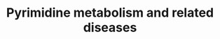 ---
annotations:
- id: DOID:14218
  parent: genetic disease
  type: Disease Ontology
  value: dihydropyrimidine dehydrogenase deficiency
- id: DOID:0050832
  parent: genetic disease
  type: Disease Ontology
  value: pyrimidine metabolic disorder
- id: PW:0002210
  parent: disease pathway
  type: Pathway Ontology
  value: dihydropyrimidine dehydrogenase deficiency pathway
- id: PW:0000013
  parent: disease pathway
  type: Pathway Ontology
  value: disease pathway
- id: PW:0000032
  parent: classic metabolic pathway
  type: Pathway Ontology
  value: pyrimidine metabolic pathway
- id: PW:0001605
  parent: disease pathway
  type: Pathway Ontology
  value: orotic aciduria 1 pathway
- id: DOID:0050833
  parent: genetic disease
  type: Disease Ontology
  value: orotic aciduria
- id: PW:0001603
  parent: disease pathway
  type: Pathway Ontology
  value: beta-ureidopropionase deficiency pathway
- id: PW:0001776
  parent: disease pathway
  type: Pathway Ontology
  value: inborn error of purine-pyrimidine metabolism pathway
authors:
- Roel
- DeSl
- Egonw
- Mkutmon
- IreneHemel
- MaintBot
- Fehrhart
- Finterly
- Eweitz
- Ddigles
citedin:
- link: PMC8155553
  title: 'Heterogeneity

    of Lipid and Protein Cartilage Profiles

    Associated with Human Osteoarthritis with or without Type 2 Diabetes

    Mellitus (2021)'
- link: PMC8099445
  title: Identification of high‐dimensional omics‐derived predictors for tumor growth
    dynamics using machine learning and pharmacometric modeling (2021)
- link: PMC11902603
  title: Exome-wide association analysis identifies novel risk loci for alcohol-associated
    hepatitis (2024)
- link: 10.1186/s13023-023-02683-9
  title: Extending inherited metabolic disorder diagnostics with biomarker interaction
    visualizations (2023)
communities:
- IEM
- RareDiseases
description: Overview of pyrimidine metabolism and related diseases. Pyrimidine metabolism
  is important for the synthesis of thymine, cytosine and uracil, some of the building
  blocks for DNA and RNA and they also have functions in signal transduction and energy
  transport. The pathway can be split up in 3 parts, one is the de novo synthesis
  of pyrimidines, starting with glutamine and ending at UMP. From here the UMP can
  either be used in the nucleic acid synthesis (up) or broken down to Beta-alanine
  or (S)-beta-aminoisobutyrate. Disorders in the metabolism of pyrimidine are mostly
  caused by enzyme defects (highlighted in pink, one disease is depicted in orange,
  since there appears to be no clinical difference between type 2 and 1 of orotic
  aciduria, therefore researchers believe that type 2 does not exist officially).
  The clinical presentation of pyrimidine disorders is very diverse, because of the
  diversity in biological function. The severity of the disorder is determined by
  the severity of the defect and the function of the normal enzyme.   Metabolic markers
  are highlighted in dark purple. Complexes mentioned in pathway are pictured in bottom
  left corner. The link to the Urea cycle is depicted for clarity.  This pathway was
  inspired by Chapter 41 of the book of Blau (ISBN 3642403360 (978-3642403361)).
last-edited: 2025-10-23
ndex: f2b4959f-8b69-11eb-9e72-0ac135e8bacf
organisms:
- Homo sapiens
redirect_from:
- /index.php/Pathway:WP4225
- /instance/WP4225
- /instance/WP4225_r140760
revision: r140760
schema-jsonld:
- '@context': https://schema.org/
  '@id': https://wikipathways.github.io/pathways/WP4225.html
  '@type': Dataset
  creator:
    '@type': Organization
    name: WikiPathways
  description: Overview of pyrimidine metabolism and related diseases. Pyrimidine
    metabolism is important for the synthesis of thymine, cytosine and uracil, some
    of the building blocks for DNA and RNA and they also have functions in signal
    transduction and energy transport. The pathway can be split up in 3 parts, one
    is the de novo synthesis of pyrimidines, starting with glutamine and ending at
    UMP. From here the UMP can either be used in the nucleic acid synthesis (up) or
    broken down to Beta-alanine or (S)-beta-aminoisobutyrate. Disorders in the metabolism
    of pyrimidine are mostly caused by enzyme defects (highlighted in pink, one disease
    is depicted in orange, since there appears to be no clinical difference between
    type 2 and 1 of orotic aciduria, therefore researchers believe that type 2 does
    not exist officially). The clinical presentation of pyrimidine disorders is very
    diverse, because of the diversity in biological function. The severity of the
    disorder is determined by the severity of the defect and the function of the normal
    enzyme.   Metabolic markers are highlighted in dark purple. Complexes mentioned
    in pathway are pictured in bottom left corner. The link to the Urea cycle is depicted
    for clarity.  This pathway was inspired by Chapter 41 of the book of Blau (ISBN
    3642403360 (978-3642403361)).
  keywords:
  - (S)-Beta-aminoisobutyrate
  - + PRPP
  - 2-Deoxyuridine
  - ABAT
  - ACT
  - AGXT2
  - Acetyl-CoA
  - Aspartate
  - Beta-alanine
  - CAD-complex
  - CDP
  - CMP
  - CPS1
  - CPS2
  - CTP
  - Carbamoyl-phosphate
  - Carbamoylaspartate
  - Citrulline
  - CoQ10
  - CoQ10 - H2 (reduced)
  - Cytidine
  - D-methylmalonatesemialdehyde
  - DHO
  - DHODH
  - DHP
  - DPD
  - Dihydroorotate
  - Dihydrothymine
  - Dihydrouracil
  - GLS2
  - Glutamate
  - Glutamine
  - HCO₃⁻
  - L-BAIBA
  - L-Valine
  - L-methylmalonatesemialdehyde
  - MMSDH
  - Malonate semialdehyde
  - N-Carbamoyl-beta-alanine
  - N-Carbamyl-beta-aminoisobutyric acid
  - NH₄⁺
  - OMP
  - OMPDC
  - OPRT
  - OTC
  - Ornithine
  - Orotate
  - Orotidine
  - PRPP
  - Propionyl-CoA
  - RR
  - RRM1
  - RRM2
  - RRM2B
  - TK2
  - TP
  - TS
  - Thymidine
  - Thymine
  - UDP
  - UMP
  - UMPH
  - UMPH1
  - UMPH2
  - UMPS-complex
  - UP
  - UTP
  - Uracil
  - Uridine
  - beta-alanine-pyruvate transaminase
  - dTMP
  - dUDP
  - dUMP
  license: CC0
  name: Pyrimidine metabolism and related diseases
seo: CreativeWork
title: Pyrimidine metabolism and related diseases
wpid: WP4225
---